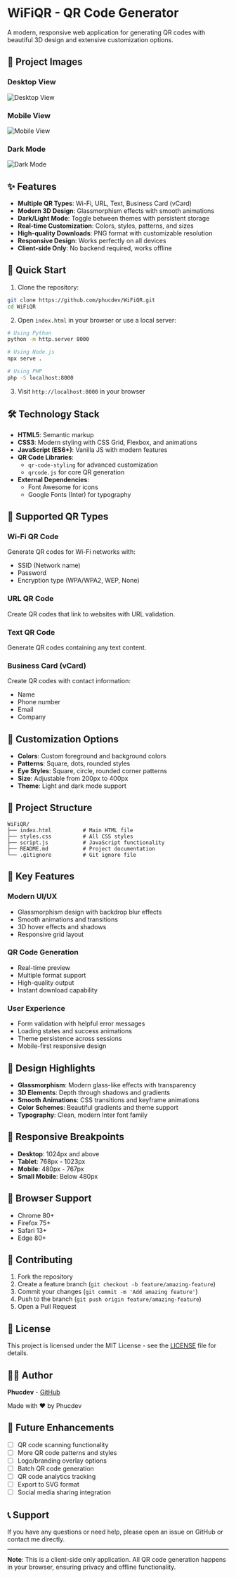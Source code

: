 # WiFiQR - QR Code Generator

A modern, responsive web application for generating QR codes with beautiful 3D design and extensive customization options.

## 📸 Project Images

### Desktop View
![Desktop View](https://via.placeholder.com/800x500/667eea/ffffff?text=WiFiQR+Desktop+View)

### Mobile View
![Mobile View](https://via.placeholder.com/400x700/667eea/ffffff?text=WiFiQR+Mobile+View)

### Dark Mode
![Dark Mode](https://via.placeholder.com/800x500/1e293b/ffffff?text=WiFiQR+Dark+Mode)

## ✨ Features

- **Multiple QR Types**: Wi-Fi, URL, Text, Business Card (vCard)
- **Modern 3D Design**: Glassmorphism effects with smooth animations
- **Dark/Light Mode**: Toggle between themes with persistent storage
- **Real-time Customization**: Colors, styles, patterns, and sizes
- **High-quality Downloads**: PNG format with customizable resolution
- **Responsive Design**: Works perfectly on all devices
- **Client-side Only**: No backend required, works offline

## 🚀 Quick Start

1. Clone the repository:
```bash
git clone https://github.com/phucdev/WiFiQR.git
cd WiFiQR
```

2. Open `index.html` in your browser or use a local server:
```bash
# Using Python
python -m http.server 8000

# Using Node.js
npx serve .

# Using PHP
php -S localhost:8000
```

3. Visit `http://localhost:8000` in your browser

## 🛠️ Technology Stack

- **HTML5**: Semantic markup
- **CSS3**: Modern styling with CSS Grid, Flexbox, and animations
- **JavaScript (ES6+)**: Vanilla JS with modern features
- **QR Code Libraries**: 
  - `qr-code-styling` for advanced customization
  - `qrcode.js` for core QR generation
- **External Dependencies**:
  - Font Awesome for icons
  - Google Fonts (Inter) for typography

## 📱 Supported QR Types

### Wi-Fi QR Code
Generate QR codes for Wi-Fi networks with:
- SSID (Network name)
- Password
- Encryption type (WPA/WPA2, WEP, None)

### URL QR Code
Create QR codes that link to websites with URL validation.

### Text QR Code
Generate QR codes containing any text content.

### Business Card (vCard)
Create QR codes with contact information:
- Name
- Phone number
- Email
- Company

## 🎨 Customization Options

- **Colors**: Custom foreground and background colors
- **Patterns**: Square, dots, rounded styles
- **Eye Styles**: Square, circle, rounded corner patterns
- **Size**: Adjustable from 200px to 400px
- **Theme**: Light and dark mode support

## 📁 Project Structure

```
WiFiQR/
├── index.html          # Main HTML file
├── styles.css          # All CSS styles
├── script.js           # JavaScript functionality
├── README.md           # Project documentation
└── .gitignore          # Git ignore file
```

## 🎯 Key Features

### Modern UI/UX
- Glassmorphism design with backdrop blur effects
- Smooth animations and transitions
- 3D hover effects and shadows
- Responsive grid layout

### QR Code Generation
- Real-time preview
- Multiple format support
- High-quality output
- Instant download capability

### User Experience
- Form validation with helpful error messages
- Loading states and success animations
- Theme persistence across sessions
- Mobile-first responsive design

## 🌟 Design Highlights

- **Glassmorphism**: Modern glass-like effects with transparency
- **3D Elements**: Depth through shadows and gradients
- **Smooth Animations**: CSS transitions and keyframe animations
- **Color Schemes**: Beautiful gradients and theme support
- **Typography**: Clean, modern Inter font family

## 📱 Responsive Breakpoints

- **Desktop**: 1024px and above
- **Tablet**: 768px - 1023px
- **Mobile**: 480px - 767px
- **Small Mobile**: Below 480px

## 🔧 Browser Support

- Chrome 80+
- Firefox 75+
- Safari 13+
- Edge 80+

## 🤝 Contributing

1. Fork the repository
2. Create a feature branch (`git checkout -b feature/amazing-feature`)
3. Commit your changes (`git commit -m 'Add amazing feature'`)
4. Push to the branch (`git push origin feature/amazing-feature`)
5. Open a Pull Request

## 📄 License

This project is licensed under the MIT License - see the [LICENSE](LICENSE) file for details.

## 👨‍💻 Author

**Phucdev** - [GitHub](https://github.com/phucdev)

Made with ❤️ by Phucdev

## 🚀 Future Enhancements

- [ ] QR code scanning functionality
- [ ] More QR code patterns and styles
- [ ] Logo/branding overlay options
- [ ] Batch QR code generation
- [ ] QR code analytics tracking
- [ ] Export to SVG format
- [ ] Social media sharing integration

## 📞 Support

If you have any questions or need help, please open an issue on GitHub or contact me directly.

---

**Note**: This is a client-side only application. All QR code generation happens in your browser, ensuring privacy and offline functionality.
